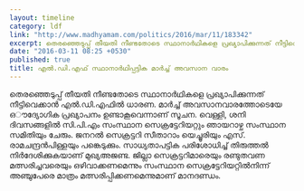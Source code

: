 ```yaml
---
layout: timeline
category: ldf
link: "http://www.madhyamam.com/politics/2016/mar/11/183342"
excerpt: തെരഞ്ഞെടുപ്പ് തീയതി നീണ്ടതോടെ സ്ഥാനാര്‍ഥികളെ പ്രഖ്യാപിക്കുന്നത് നീട്ടിവെക്കാന്‍ എല്‍.ഡി.എഫില്‍ ധാരണ. മാര്‍ച്ച് അവസാനവാരത്തോടെയേ ഒൗദ്യോഗിക പ്രഖ്യാപനം ഉണ്ടാകൂവെന്നാണ് സൂചന.
date: "2016-03-11 08:25 +0530"
published: true
title: എല്‍.ഡി.എഫ് സ്ഥാനാര്‍ഥിപ്പട്ടിക മാര്‍ച്ച് അവസാന വാരം
---
```


തെരഞ്ഞെടുപ്പ് തീയതി നീണ്ടതോടെ സ്ഥാനാര്‍ഥികളെ പ്രഖ്യാപിക്കുന്നത് നീട്ടിവെക്കാന്‍ എല്‍.ഡി.എഫില്‍ ധാരണ. മാര്‍ച്ച് അവസാനവാരത്തോടെയേ ഒൗദ്യോഗിക പ്രഖ്യാപനം ഉണ്ടാകൂവെന്നാണ് സൂചന. വെള്ളി, ശനി ദിവസങ്ങളില്‍ സി.പി.എം സംസ്ഥാന സെക്രട്ടേറിയറ്റും ഞായറാഴ്ച സംസ്ഥാന സമിതിയും ചേരും. ജനറല്‍ സെക്രട്ടറി സീതാറാം യെച്ചൂരിയും എസ്. രാമചന്ദ്രന്‍പിള്ളയും പങ്കെടുക്കും. സാധ്യതാപട്ടിക പരിശോധിച്ച് തിരുത്തല്‍ നിര്‍ദേശിക്കുകയാണ് മുഖ്യഅജണ്ട. ജില്ലാ സെക്രട്ടറിമാരെയും രണ്ടുതവണ മത്സരിച്ചവരെയും ഒഴിവാക്കണമെന്നും സംസ്ഥാന സെക്രട്ടേറിയറ്റില്‍നിന്ന് അഞ്ചുപേരെ മാത്രം മത്സരിപ്പിക്കണമെന്നുമാണ് മാനദണ്ഡം.
